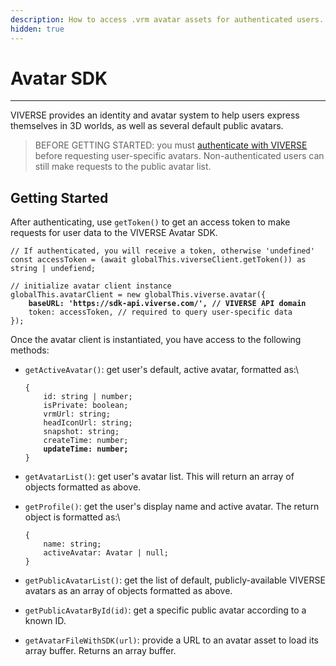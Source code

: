 ```yaml
---
description: How to access .vrm avatar assets for authenticated users.
hidden: true
---
```


# Avatar SDK

***

VIVERSE provides an identity and avatar system to help users express themselves in 3D worlds, as well as several default public avatars.

> BEFORE GETTING STARTED: you must [authenticate with VIVERSE](developer-tools/login-and-authentication-for-the-sdk.md) before requesting user-specific avatars. Non-authenticated users can still make requests to the public avatar list.

## Getting Started

After authenticating, use `getToken()`  to get an access token to make requests for user data to the VIVERSE Avatar SDK.

<pre><code>// If authenticated, you will receive a token, otherwise 'undefined'
const accessToken = (await globalThis.viverseClient.getToken()) as string | undefiend;

// initialize avatar client instance
globalThis.avatarClient = new globalThis.viverse.avatar({
<strong>    baseURL: 'https://sdk-api.viverse.com/', // VIVERSE API domain
</strong>    token: accessToken, // required to query user-specific data
});
</code></pre>

Once the avatar client is instantiated, you have access to the following methods:

*   `getActiveAvatar()`: get user's default, active avatar, formatted as:\


    <pre><code>{
        id: string | number;
        isPrivate: boolean;
        vrmUrl: string;
        headIconUrl: string;
        snapshot: string;
        createTime: number;
    <strong>    updateTime: number;
    </strong>}
    </code></pre>


* `getAvatarList()`: get user's avatar list. This will return an array of objects formatted as above.
*   `getProfile()`: get the user's display name and active avatar. The return object is formatted as:\


    ```
    {
        name: string;
        activeAvatar: Avatar | null;
    }
    ```


* `getPublicAvatarList()`: get the list of default, publicly-available VIVERSE avatars as an array of objects formatted as above.
* `getPublicAvatarById(id)`: get a specific public avatar according to a known ID.
* `getAvatarFileWithSDK(url)`: provide a URL to an avatar asset to load its array buffer. Returns an array buffer.
